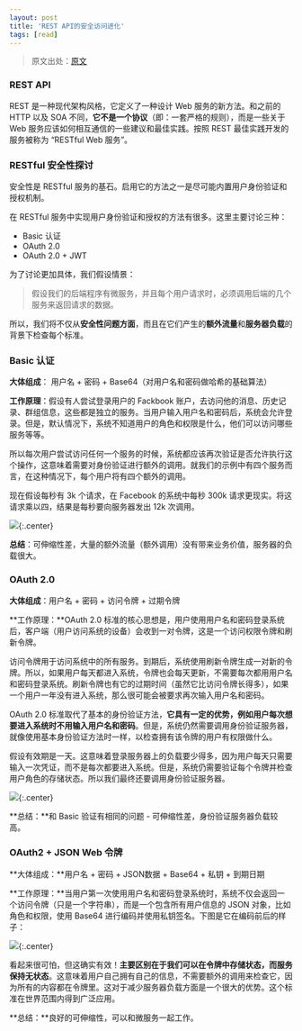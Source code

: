 ```yaml
---
layout: post
title: 'REST API的安全访问进化'
tags: [read]
---
```


> 原文出处：[原文](https://blog.biezhi.me/2019/01/rest-security-basics.html)

### REST API

REST 是一种现代架构风格，它定义了一种设计 Web 服务的新方法。和之前的 HTTP 以及 SOA 不同，**它不是一个协议**（即：一套严格的规则），而是一些关于 Web 服务应该如何相互通信的一些建议和最佳实践。按照 REST 最佳实践开发的服务被称为 “RESTful Web 服务”。

### RESTful 安全性探讨

安全性是 RESTful 服务的基石。启用它的方法之一是尽可能内置用户身份验证和授权机制。

在 RESTful 服务中实现用户身份验证和授权的方法有很多。这里主要讨论三种：

- Basic 认证
- OAuth 2.0
- OAuth 2.0 + JWT

为了讨论更加具体，我们假设情景：

> 假设我们的后端程序有微服务，并且每个用户请求时，必须调用后端的几个服务来返回请求的数据。

所以，我们将不仅从**安全性问题方面**，而且在它们产生的**额外流量**和**服务器负载**的背景下检查每个标准。

### Basic 认证

**大体组成**： 用户名 + 密码 + Base64（对用户名和密码做哈希的基础算法）

**工作原理**：假设有人尝试登录用户的 Fackbook 账户，去访问他的消息、历史记录、群组信息，这些都是独立的服务。当用户输入用户名和密码后，系统会允许登录。但是，默认情况下，系统不知道用户的角色和权限是什么，他们可以访问哪些服务等等。

所以每次用户尝试访问任何一个服务的时候，系统都应该再次验证是否允许执行这个操作，这意味着需要对身份验证进行额外的调用。就我们的示例中有四个服务而言，在这种情况下，每个用户将有四个额外的调用。

现在假设每秒有 3k 个请求，在 Facebook 的系统中每秒 300k 请求更现实。将这请求乘以四，结果是每秒要向服务器发出 12k 次调用。

![](http://image.augustrush8.com/images/restapi1.png){:.center}

**总结**：可伸缩性差，大量的额外流量（额外调用）没有带来业务价值，服务器的负载很大。

### OAuth 2.0

**大体组成**：用户名 + 密码 + 访问令牌 + 过期令牌

**工作原理：**OAuth 2.0 标准的核心思想是，用户使用用户名和密码登录系统后，客户端（用户访问系统的设备）会收到一对令牌，这是一个访问权限令牌和刷新令牌。

访问令牌用于访问系统中的所有服务。到期后，系统使用刷新令牌生成一对新的令牌。所以，如果用户每天都进入系统，令牌也会每天更新，不需要每次都用用户名和密码登录系统。刷新令牌也有它的过期时间（虽然它比访问令牌长得多），如果一个用户一年没有进入系统，那么很可能会被要求再次输入用户名和密码。

OAuth 2.0 标准取代了基本的身份验证方法，**它具有一定的优势，例如用户每次想要进入系统时不用输入用户名和密码**。但是，系统仍然需要调用身份验证服务器，就像使用基本身份验证方法时一样，以检查拥有该令牌的用户有权限做什么。

假设有效期是一天。这意味着登录服务器上的负载要少得多，因为用户每天只需要输入一次凭证，而不是每次都要进入系统。但是，系统仍需要验证每个令牌并检查用户角色的存储状态。所以我们最终还要调用身份验证服务器。

![](http://image.augustrush8.com/images/restapi2.png){:.center}

**总结：**和 Basic 验证有相同的问题 - 可伸缩性差，身份验证服务器负载较高。

### OAuth2 + JSON Web 令牌

**大体组成：**用户名 + 密码 + JSON数据 + Base64 + 私钥 + 到期日期

**工作原理：**当用户第一次使用用户名和密码登录系统时，系统不仅会返回一个访问令牌（只是一个字符串），而是一个包含所有用户信息的 JSON 对象，比如角色和权限，使用 Base64 进行编码并使用私钥签名。下图是它在编码前后的样子：

![](http://image.augustrush8.com/images/restapi3.png){:.center}

看起来很可怕，但这确实有效！**主要区别在于我们可以在令牌中存储状态，而服务保持无状态**。这意味着用户自己拥有自己的信息，不需要额外的调用来检查它，因为所有的内容都在令牌里。这对于减少服务器负载方面是一个很大的优势。这个标准在世界范围内得到广泛应用。

**总结：**良好的可伸缩性，可以和微服务一起工作。